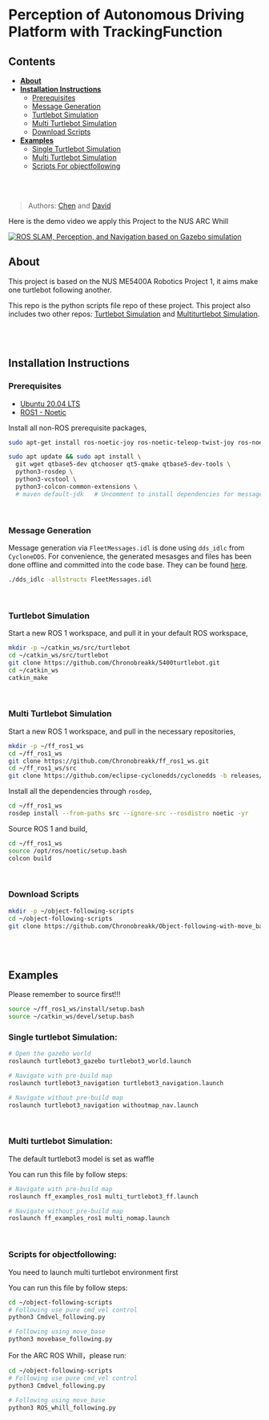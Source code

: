 # Perception of Autonomous Driving Platform with TrackingFunction
## Contents

- **[About](#About)**
- **[Installation Instructions](#installation-instructions)**
  - [Prerequisites](#prerequisites)
  - [Message Generation](#message-generation)
  - [Turtlebot Simulation](#turtlebot-simulation)
  - [Multi Turtlebot Simulation](#multi-turtlebot-simulation)
  - [Download Scripts](#download-scripts)
- **[Examples](#examples)**
  - [Single Turtlebot Simulation](#single-turtlebot-simulation)
  - [Multi Turtlebot Simulation](#multi-turtlebot-simulation)
  - [Scripts For objectfollowing](#scripts-for-objectfollowing)


</br>
</br>

> Authors: [Chen](https://github.com/Chronobreakk) and [David](https://github.com/huangyqs123)

Here is the demo video we apply this Project to the NUS ARC Whill
<!-- > Video Presentation -->
[![ROS SLAM, Perception, and Navigation based on Gazebo simulation](https://s2.loli.net/2024/04/20/I2sQSBXOrcJR5VP.jpg)](https://b23.tv/3KfQj2k)


## About
This project is based on the NUS ME5400A Robotics Project 1, it aims make one turtlebot following another.

This repo is the python scripts file repo of these project. This project also includes two other repos: [Turtlebot Simulation](https://github.com/Chronobreakk/5400turtlebot) and [Multiturtlebot Simulation](https://github.com/Chronobreakk/ff_ros1_ws).


</br>
</br>

## Installation Instructions

### Prerequisites

* [Ubuntu 20.04 LTS](https://releases.ubuntu.com/20.04/)
* [ROS1 - Noetic](https://wiki.ros.org/noetic)

Install all non-ROS prerequisite packages,

```bash
sudo apt-get install ros-noetic-joy ros-noetic-teleop-twist-joy ros-noetic-teleop-twist-keyboard ros-noetic-laser-proc ros-noetic-rgbd-launch ros-noetic-depthimage-to-laserscan ros-noetic-rosserial-arduino ros-noetic-rosserial-python ros-noetic-rosserial-server ros-noetic-rosserial-client ros-noetic-rosserial-msgs ros-noetic-amcl ros-noetic-map-server ros-noetic-move-base ros-noetic-urdf ros-noetic-xacro  ros-noetic-compressed-image-transport ros-noetic-rqt-image-view ros-noetic-gmapping ros-noetic-navigation  ros-noetic-interactive-markers rviz

sudo apt update && sudo apt install \
  git wget qtbase5-dev qtchooser qt5-qmake qtbase5-dev-tools \
  python3-rosdep \
  python3-vcstool \
  python3-colcon-common-extensions \
  # maven default-jdk   # Uncomment to install dependencies for message generation
```

</br>

### Message Generation

Message generation via `FleetMessages.idl` is done using `dds_idlc` from `CycloneDDS`. For convenience, the generated mesasges and files has been done offline and committed into the code base. They can be found [here](./free_fleet/src/messages/FleetMessages.idl).

```bash
./dds_idlc -allstructs FleetMessages.idl
```

</br>


### Turtlebot Simulation
Start a new ROS 1 workspace, and pull it in your default ROS workspace,

```bash
mkdir -p ~/catkin_ws/src/turtlebot
cd ~/catkin_ws/src/turtlebot
git clone https://github.com/Chronobreakk/5400turtlebot.git
cd ~/catkin_ws
catkin_make
```
</br>

### Multi Turtlebot Simulation

Start a new ROS 1 workspace, and pull in the necessary repositories,

```bash
mkdir -p ~/ff_ros1_ws
cd ~/ff_ros1_ws
git clone https://github.com/Chronobreakk/ff_ros1_ws.git
cd ~/ff_ros1_ws/src
git clone https://github.com/eclipse-cyclonedds/cyclonedds -b releases/0.7.x
```

Install all the dependencies through `rosdep`,

```bash
cd ~/ff_ros1_ws
rosdep install --from-paths src --ignore-src --rosdistro noetic -yr
```

Source ROS 1 and build,

```bash
cd ~/ff_ros1_ws
source /opt/ros/noetic/setup.bash
colcon build
```

</br>

### Download Scripts

```bash
mkdir -p ~/object-following-scripts
cd ~/object-following-scripts
git clone https://github.com/Chronobreakk/Object-following-with-move_base.git
```
</br>
</br>

## Examples

Please remember to source first!!!
```bash
source ~/ff_ros1_ws/install/setup.bash
source ~/catkin_ws/devel/setup.bash
```

### Single turtlebot Simulation:
```bash
# Open the gazebo world
roslaunch turtlebot3_gazebo turtlebot3_world.launch 

# Navigate with pre-build map
roslaunch turtlebot3_navigation turtlebot3_navigation.launch 

# Navigate without pre-build map
roslaunch turtlebot3_navigation withoutmap_nav.launch
```

</br>

### Multi turtlebot Simulation:
The default turtlebot3 model is set as waffle

You can run this file by follow steps:
```bash
# Navigate with pre-build map
roslaunch ff_examples_ros1 multi_turtlebot3_ff.launch

# Navigate without pre-build map
roslaunch ff_examples_ros1 multi_nomap.launch 
```

</br>


### Scripts for objectfollowing:
You need to launch multi turtlebot environment first

You can run this file by follow steps:
```bash
cd ~/object-following-scripts
# Following use pure cmd_vel control
python3 Cmdvel_following.py

# Following using move_base
python3 movebase_following.py
```
For the ARC ROS Whill，please run:
```bash
cd ~/object-following-scripts
# Following use pure cmd_vel control
python3 Cmdvel_following.py

# Following using move_base
python3 ROS_whill_following.py
```

